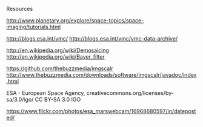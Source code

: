 
Resources


http://www.planetary.org/explore/space-topics/space-imaging/tutorials.html

http://blogs.esa.int/vmc/
http://blogs.esa.int/vmc/vmc-data-archive/

http://en.wikipedia.org/wiki/Demosaicing
http://en.wikipedia.org/wiki/Bayer_filter

https://github.com/thebuzzmedia/imgscalr
http://www.thebuzzmedia.com/downloads/software/imgscalr/javadoc/index.html

ESA - European Space Agency, creativecommons.org/licenses/by-sa/3.0/igo/ CC BY-SA 3.0 IGO

https://www.flickr.com/photos/esa_marswebcam/16968680597/in/dateposted/